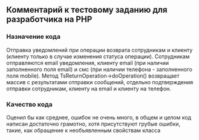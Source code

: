 ## Комментарий к тестовому заданию для разработчика на PHP

### Назначение кода
Отправка уведомлений при операции возврата сотрудникам и клиенту (клиенту только в случае изменения статуса операции). Сотрудникам отправляются email уведомления, клиенту email (при наличии заполненного поля email) и смс (при наличии телефона - заполненного поля mobile).
Метод TsReturnOperation->doOperation() возвращает массив с результатами отправки сообщений, отдельно подтверждения отправки сотрудникам, клиенту на email и клиенту на телефон.

### Качество кода
Оценил бы как среднее, ошибок не очень много, в общем и целом код написан достаточно грамотно, хотя присутствуют грубые ошибки, такие, как обращение к необъявленным свойствам класса




